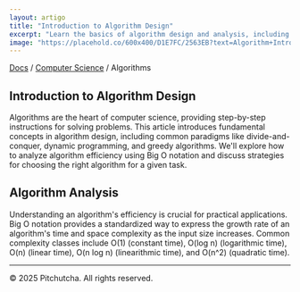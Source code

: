 ```yaml
---
layout: artigo
title: "Introduction to Algorithm Design"
excerpt: "Learn the basics of algorithm design and analysis, including common paradigms like divide-and-conquer, dynamic programming, and greedy algorithms."
image: "https://placehold.co/600x400/D1E7FC/2563EB?text=Algorithm+Intro"
---
```


<div class="mb-8 flex items-center space-x-2 text-sm text-[var(--text-secondary)]">
    <a class="hover:text-[var(--primary-color)]" href="#">Docs</a>
    <span>/</span>
    <a class="hover:text-[var(--primary-color)]" href="#">Computer Science</a>
    <span>/</span>
    <span class="text-[var(--text-primary)]">Algorithms</span>
</div>

<article>
    <h1 class="text-4xl font-extrabold tracking-tight text-[var(--text-primary)] sm:text-5xl">Introduction to Algorithm Design</h1>
    <p class="mt-6 text-lg text-[var(--text-secondary)]">
        Algorithms are the heart of computer science, providing step-by-step instructions for solving problems. This article introduces fundamental concepts in algorithm design, including common paradigms like divide-and-conquer, dynamic programming, and greedy algorithms. We'll explore how to analyze algorithm efficiency using Big O notation and discuss strategies for choosing the right algorithm for a given task.
    </p>
    <section class="pt-10" id="algorithm-analysis">
        <h2 class="text-3xl font-bold tracking-tight text-[var(--text-primary)]">Algorithm Analysis</h2>
        <p class="mt-4">
            Understanding an algorithm's efficiency is crucial for practical applications. Big O notation provides a standardized way to express the growth rate of an algorithm's time and space complexity as the input size increases. Common complexity classes include O(1) (constant time), O(log n) (logarithmic time), O(n) (linear time), O(n log n) (linearithmic time), and O(n^2) (quadratic time).
        </p>
    </section>
    </article>
<hr class="my-12 border-[var(--secondary-color)]"/>

<div class="flex flex-col items-center justify-between gap-6 sm:flex-row">
    </div>
<div class="mt-12 flex justify-between">
    </div>

<footer class="mt-12 border-t border-[var(--secondary-color)] pt-8 text-center text-sm text-[var(--text-secondary)]">
    © 2025 Pitchutcha. All rights reserved.
</footer>
